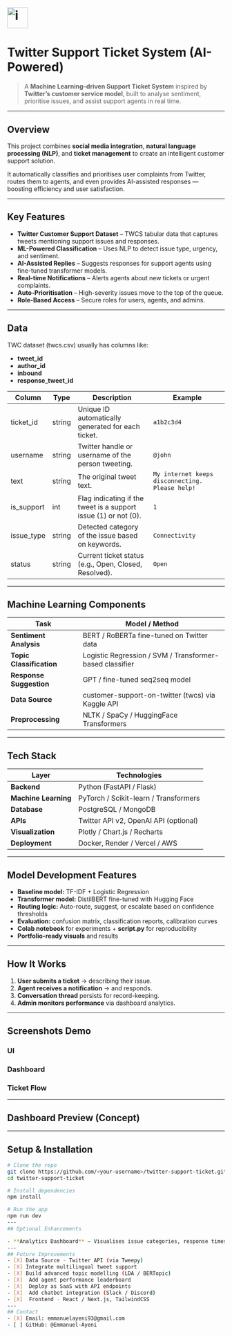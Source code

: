# <img width="48" height="48" alt="image" src="https://github.com/user-attachments/assets/5a658a68-8cf0-4187-909a-8d1c2dbae9e9" />
 # Twitter Support Ticket System (AI-Powered)

> A **Machine Learning–driven Support Ticket System** inspired by **Twitter’s customer service model**, built to analyse sentiment, prioritise issues, and assist support agents in real time.

---

## Overview

This project combines **social media integration**, **natural language processing (NLP)**, and **ticket management** to create an intelligent customer support solution.  

It automatically classifies and prioritises user complaints from Twitter, routes them to agents, and even provides AI-assisted responses — boosting efficiency and user satisfaction.

---

## Key Features
-  **Twitter Customer Support Dataset** – TWCS tabular data that captures tweets mentioning support issues and responses.  
- **ML-Powered Classification** – Uses NLP to detect issue type, urgency, and sentiment.  
- **AI-Assisted Replies** – Suggests responses for support agents using fine-tuned transformer models.  
- **Real-time Notifications** – Alerts agents about new tickets or urgent complaints.  
-  **Auto-Prioritisation** – High-severity issues move to the top of the queue.  
-  **Role-Based Access** – Secure roles for users, agents, and admins.

---
## Data 
TWC dataset (twcs.csv) usually has columns like:
- **tweet_id**
- **author_id**
- **inbound**
- **response_tweet_id**

| Column      | Type    | Description                                         | Example |
|--------------|---------|-----------------------------------------------------|----------|
| ticket_id    | string  | Unique ID automatically generated for each ticket.  | `a1b2c3d4` |
| username     | string  | Twitter handle or username of the person tweeting. | `@john` |
| text         | string  | The original tweet text.                           | `My internet keeps disconnecting. Please help!` |
| is_support   | int     | Flag indicating if the tweet is a support issue (1) or not (0). | `1` |
| issue_type   | string  | Detected category of the issue based on keywords.  | `Connectivity` |
| status       | string  | Current ticket status (e.g., Open, Closed, Resolved). | `Open` |
---
##  Machine Learning Components
| Task | Model / Method |
|------|----------------|
| **Sentiment Analysis** | BERT / RoBERTa fine-tuned on Twitter data |
| **Topic Classification** | Logistic Regression / SVM / Transformer-based classifier |
| **Response Suggestion** | GPT / fine-tuned seq2seq model |
| **Data Source** | customer-support-on-twitter (twcs) via Kaggle API |
| **Preprocessing** | NLTK / SpaCy / HuggingFace Transformers |

---
## Tech Stack
| Layer | Technologies |
|-------|---------------|
| **Backend** | Python (FastAPI / Flask) |
| **Machine Learning** | PyTorch / Scikit-learn / Transformers |
| **Database** | PostgreSQL / MongoDB |
| **APIs** | Twitter API v2, OpenAI API (optional) |
| **Visualization** | Plotly / Chart.js / Recharts |
| **Deployment** | Docker, Render / Vercel / AWS |

---
## Model Development Features
- **Baseline model:** TF-IDF + Logistic Regression  
- **Transformer model:** DistilBERT fine-tuned with Hugging Face  
- **Routing logic:** Auto-route, suggest, or escalate based on confidence thresholds  
- **Evaluation:** confusion matrix, classification reports, calibration curves  
- **Colab notebook** for experiments + **script.py** for reproducibility  
- **Portfolio-ready visuals** and results 
---
## How It Works

1. **User submits a ticket** → describing their issue.  
2. **Agent receives a notification** → and responds.  
3. **Conversation thread** persists for record-keeping.  
4. **Admin monitors performance** via dashboard analytics.
---
## Screenshots Demo
### UI
### Dashboard
### Ticket Flow
---

## Dashboard Preview (Concept)
---
## Setup & Installation
```bash
# Clone the repo
git clone https://github.com/<your-username>/twitter-support-ticket.git
cd twitter-support-ticket

# Install dependencies
npm install

# Run the app
npm run dev
---
## Optional Enhancements

- **Analytics Dashboard** – Visualises issue categories, response times, and sentiment trends.
---
## Future Improvements
- [X] Data Source - Twitter API (via Tweepy)
- [X] Integrate multilingual tweet support 
- [X] Build advanced topic modelling (LDA / BERTopic)
- [X]  Add agent performance leaderboard
- [X]  Deploy as SaaS with API endpoints
- [X]  Add chatbot integration (Slack / Discord)
- [X]  Frontend - React / Next.js, TailwindCSS 
---
## Contact
- [X] Email: emmanuelayeni93@gmail.com
- [ ] GitHub: @Emmanuel-Ayeni
      



